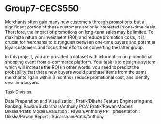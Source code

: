 # Group7-CECS550
Merchants often gain many new customers through promotions, but a significant portion of these customers are only interested in one-time deals. Therefore, the impact of promotions on long-term sales may be limited. To maximize return on investment (ROI) and reduce promotion costs, it is crucial for merchants to distinguish between one-time buyers and potential loyal customers and focus their efforts on converting the latter group.

In this project, you are provided a dataset with information on promotional shopping event from e-commerce platform. Your task is to design a system which will increase the ROI (in other words, you need to predict the probability that these new buyers would purchase items from the same merchants again within 6 months), reduce promotional cost, and identify one-time buyers. 

Task Division.

Data Preparation and Visualization: Pratik/Diksha
Feature Engineering and Ranking: Pawan/Sudarshan/Anthony
PCA: Pratik/Pawan
Models: Diksha/Pratik
Model Evaluation : Pawan/Anthony
PPT presentation : Diksha/Pawan
Report : Sudarshan/Pratik/Anthony
